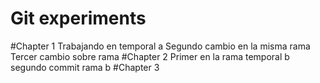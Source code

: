 # Git experiments

#Chapter 1
Trabajando en temporal a
Segundo cambio en la misma rama 
Tercer cambio sobre rama 
#Chapter 2
Primer en la rama temporal b
segundo commit rama b 
#Chapter 3
